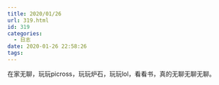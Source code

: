 ```yaml
---
title: 2020/01/26
url: 319.html
id: 319
categories:
  - 日志
date: 2020-01-26 22:58:26
tags:
---
```


在家无聊，玩玩picross，玩玩炉石，玩玩lol，看看书，真的无聊无聊无聊。